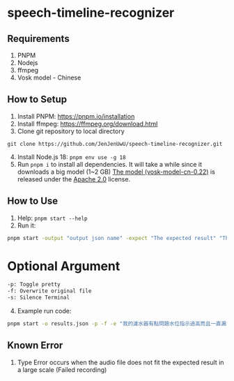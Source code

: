 # speech-timeline-recognizer
## Requirements
1. PNPM
2. Nodejs
3. ffmpeg
4. Vosk model - Chinese
## How to Setup

1. Install PNPM: <https://pnpm.io/installation>
2. Install ffmpeg: <https://ffmpeg.org/download.html>
3. Clone git repository to local directory
```
git clone https://github.com/JenJenUwU/speech-timeline-recognizer.git
```
4. Install Node.js 18: `pnpm env use -g 18`
5. Run `pnpm i` to install all dependencies. It will take a while since it downloads a big model (1~2 GB)
[The model (vosk-model-cn-0.22)](https://alphacephei.com/vosk/models) is released under the [Apache 2.0](https://www.apache.org/licenses/LICENSE-2.0) license.

## How to Use

1. Help: `pnpm start --help`
2. Run it:
```sh
pnpm start -output "output json name" -expect "The expected result" "The path to the wav file"
```
# Optional Argument
```sh
-p: Toggle pretty
-f: Overwrite original file
-s: Silence Terminal    
```
4. Example run code:
```sh
pnpm start -o results.json -p -f -e "我的濾水器有點問題水位指示過高而且一直漏水能請你禮拜二上午派工程師來看看嗎這個禮拜我只有那天有空請記得跟我確認時間非常感謝" data/sub-*/*_text-*.wav
```
## Known Error
1. Type Error occurs when the audio file does not fit the expected result in a large scale (Failed recording)